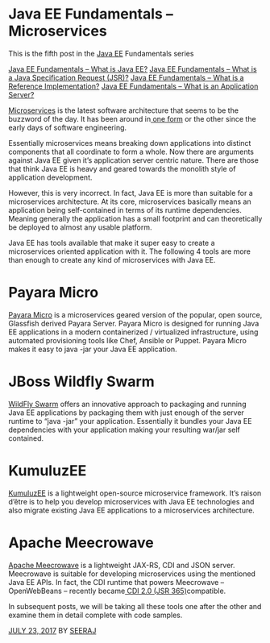 # Java EE Fundamentals – Microservices

This is the fifth post in the [Java EE](https://is.gd/theoryee) Fundamentals series

[Java EE Fundamentals – What is Java EE?](https://pedanticdevs.com/2017/06/java-ee-fundamentals-what-is-java-ee.html)
[Java EE Fundamentals – What is a Java Specification Request (JSR)?](https://pedanticdevs.com/2017/06/java-ee-fundamentals-java-specification-request-what-is-a-jsr.html)
[Java EE Fundamentals – What is a Reference Implementation?](https://pedanticdevs.com/2017/06/java-ee-fundamentals-what-is-a-jsr-reference-implementation.html)
[Java EE Fundamentals – What is an Application Server?](https://pedanticdevs.com/2017/06/java-ee-fundamentals-what-is-an-application-server.html)

[Microservices](https://en.wikipedia.org/wiki/Microservices) is the latest software architecture that seems to be the buzzword of the day. It has been around in[ one form](https://en.wikipedia.org/wiki/Service-oriented_architecture) or the other since the early days of software engineering.

Essentially microservices means breaking down applications into distinct components that all coordinate to form a whole. Now there are arguments against Java EE given it’s application server centric nature. There are those that think Java EE is heavy and geared towards the monolith style of application development.

However, this is very incorrect. In fact, Java EE is more than suitable for a microservices architecture. At its core, microservices basically means an application being self-contained in terms of its runtime dependencies. Meaning generally the application has a small footprint and can theoretically be deployed to almost any usable platform.

Java EE has tools available that make it super easy to create a microservices oriented application with it. The following 4 tools are more than enough to create any kind of microservices with Java EE.

# **Payara Micro**

[Payara Micro](https://www.payara.fish/payara_micro) is a microservices geared version of the popular, open source, Glassfish derived Payara Server. Payara Micro is designed for running Java EE applications in a modern containerized / virtualized infrastructure, using automated provisioning tools like Chef, Ansible or Puppet. Payara Micro makes it easy to java -jar your Java EE application.

# **JBoss Wildfly Swarm**

[WildFly Swarm](http://wildfly-swarm.io/) offers an innovative approach to packaging and running Java EE applications by packaging them with just enough of the server runtime to “java -jar” your application. Essentially it bundles your Java EE dependencies with your application making your resulting war/jar self contained.

# **KumuluzEE**

[KumuluzEE](https://ee.kumuluz.com/) is a lightweight open-source microservice framework. It’s raison d’être is to help you develop microservices with Java EE technologies and also migrate existing Java EE applications to a microservices architecture.

# **Apache Meecrowave**

[Apache Meecrowave](http://openwebbeans.apache.org/meecrowave/index.html#) is a lightweight JAX-RS, CDI and JSON server.  Meecrowave is suitable for developing microservices using the mentioned Java EE APIs. In fact, the CDI runtime that powers Meecrowave – OpenWebBeans – recently became[ CDI 2.0 (JSR 365)](https://is.gd/ee7cdi)compatible.

In subsequent posts, we will be taking all these tools one after the other and examine them in detail complete with code samples.



[JULY 23, 2017](https://pedanticdevs.com/2017/07/java-ee-fundamentals-microservices.html) BY [SEERAJ](https://pedanticdevs.com/author/seeraj)


